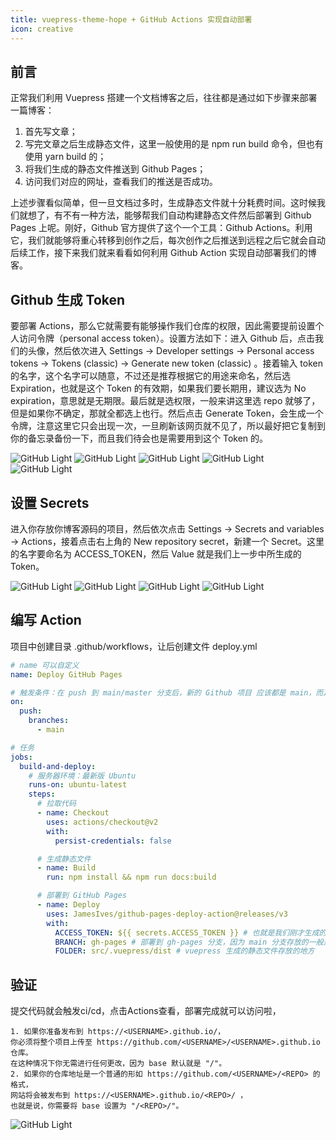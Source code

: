 ```yaml
---
title: vuepress-theme-hope + GitHub Actions 实现自动部署
icon: creative
---
```

## 前言
正常我们利用 Vuepress 搭建一个文档博客之后，往往都是通过如下步骤来部署一篇博客：

1. 首先写文章；
2. 写完文章之后生成静态文件，这里一般使用的是 npm run build 命令，但也有使用 yarn build 的；
3. 将我们生成的静态文件推送到 Github Pages；
4. 访问我们对应的网址，查看我们的推送是否成功。

上述步骤看似简单，但一旦文档过多时，生成静态文件就十分耗费时间。这时候我们就想了，有不有一种方法，能够帮我们自动构建静态文件然后部署到 Github Pages 上呢。刚好，Github 官方提供了这个一个工具：Github Actions。利用它，我们就能够将重心转移到创作之后，每次创作之后推送到远程之后它就会自动后续工作，接下来我们就来看看如何利用 Github Action 实现自动部署我们的博客。

## Github 生成 Token
要部署 Actions，那么它就需要有能够操作我们仓库的权限，因此需要提前设置个人访问令牌（personal access token）。设置方法如下：进入 Github 后，点击我们的头像，然后依次进入
Settings -> Developer settings -> Personal access tokens -> Tokens (classic) -> Generate new token (classic) 。接着输入 token 的名字，这个名字可以随意，不过还是推荐根据它的用途来命名，然后选 Expiration，也就是这个 Token 的有效期，如果我们要长期用，建议选为 No expiration，意思就是无期限。最后就是选权限，一般来讲这里选 repo 就够了，但是如果你不确定，那就全都选上也行。然后点击 Generate Token，会生成一个令牌，注意这里它只会出现一次，一旦刷新该网页就不见了，所以最好把它复制到你的备忘录备份一下，而且我们待会也是需要用到这个 Token 的。

![GitHub Light](/assets/images/img.png)
![GitHub Light](/assets/images/img_1.png)
![GitHub Light](/assets/images/img_2.png)
![GitHub Light](/assets/images/img_3.png)
![GitHub Light](/assets/images/img_4.png)


## 设置 Secrets

进入你存放你博客源码的项目，然后依次点击 Settings -> Secrets and variables -> Actions，接着点击右上角的 New repository secret，新建一个 Secret。这里的名字要命名为 ACCESS_TOKEN，然后 Value 就是我们上一步中所生成的 Token。

![GitHub Light](/assets/images/img_5.png)
![GitHub Light](/assets/images/img_6.png)
![GitHub Light](/assets/images/img_7.png)
![GitHub Light](/assets/images/img_8.png)

## 编写 Action
项目中创建目录 .github/workflows，让后创建文件 deploy.yml
```yaml
# name 可以自定义
name: Deploy GitHub Pages

# 触发条件：在 push 到 main/master 分支后，新的 Github 项目 应该都是 main，而之前的项目一般都是 master
on:
  push:
    branches:
      - main

# 任务
jobs:
  build-and-deploy:
    # 服务器环境：最新版 Ubuntu
    runs-on: ubuntu-latest
    steps:
      # 拉取代码
      - name: Checkout
        uses: actions/checkout@v2
        with:
          persist-credentials: false

      # 生成静态文件
      - name: Build
        run: npm install && npm run docs:build

      # 部署到 GitHub Pages
      - name: Deploy
        uses: JamesIves/github-pages-deploy-action@releases/v3
        with:
          ACCESS_TOKEN: ${{ secrets.ACCESS_TOKEN }} # 也就是我们刚才生成的 secret
          BRANCH: gh-pages # 部署到 gh-pages 分支，因为 main 分支存放的一般是源码，而 gh-pages 分支则用来存放生成的静态文件
          FOLDER: src/.vuepress/dist # vuepress 生成的静态文件存放的地方
```

## 验证
提交代码就会触发ci/cd，点击Actions查看，部署完成就可以访问啦，
```
1. 如果你准备发布到 https://<USERNAME>.github.io/，
你必须将整个项目上传至 https://github.com/<USERNAME>/<USERNAME>.github.io 仓库。
在这种情况下你无需进行任何更改，因为 base 默认就是 "/"。
2. 如果你的仓库地址是一个普通的形如 https://github.com/<USERNAME>/<REPO> 的格式，
网站将会被发布到 https://<USERNAME>.github.io/<REPO>/ ，
也就是说，你需要将 base 设置为 "/<REPO>/"。
```

![GitHub Light](/assets/images/img_9.png)

